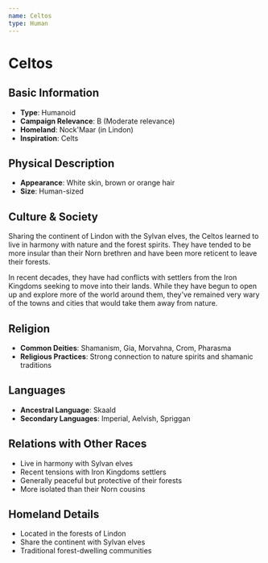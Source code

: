 ```yaml
---
name: Celtos
type: Human
---
```


# Celtos

## Basic Information
- **Type**: Humanoid
- **Campaign Relevance**: B (Moderate relevance)
- **Homeland**: Nock'Maar (in Lindon)
- **Inspiration**: Celts

## Physical Description
- **Appearance**: White skin, brown or orange hair
- **Size**: Human-sized

## Culture & Society
Sharing the continent of Lindon with the Sylvan elves, the Celtos learned to live in harmony with nature and the forest spirits. They have tended to be more insular than their Norn brethren and have been more reticent to leave their forests. 

In recent decades, they have had conflicts with settlers from the Iron Kingdoms seeking to move into their lands. While they have begun to open up and explore more of the world around them, they've remained very wary of the towns and cities that would take them away from nature.

## Religion
- **Common Deities**: Shamanism, Gia, Morvahna, Crom, Pharasma
- **Religious Practices**: Strong connection to nature spirits and shamanic traditions

## Languages
- **Ancestral Language**: Skaald
- **Secondary Languages**: Imperial, Aelvish, Spriggan

## Relations with Other Races
- Live in harmony with Sylvan elves
- Recent tensions with Iron Kingdoms settlers
- Generally peaceful but protective of their forests
- More isolated than their Norn cousins

## Homeland Details
- Located in the forests of Lindon
- Share the continent with Sylvan elves
- Traditional forest-dwelling communities
